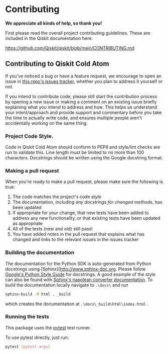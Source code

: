 # Contributing

**We appreciate all kinds of help, so thank you!**

First please read the overall project contributing guidelines. These are
included in the Qiskit documentation here:

https://github.com/Qiskit/qiskit/blob/main/CONTRIBUTING.md

## Contributing to Qiskit Cold Atom

If you've noticed a bug or have a feature request, we encourage to open an issue in
[this repo's issues tracker](https://github.com/qiskit-partners/qiskit-cold-atom/issues), 
whether you plan to address it yourself or not.

If you intend to contribute code, please still start the contribution process by opening a new issue or 
making a comment on an existing issue briefly explaining what you intend to address and how. 
This helps us understand your intent/approach and provide support and commentary before you take the 
time to actually write code, and ensures multiple people aren't accidentally working on the same thing.

### Project Code Style.

Code in Qiskit Cold Atom should conform to PEP8 and style/lint checks are run to validate
this.  Line length must be limited to no more than 100 characters. Docstrings
should be written using the Google docstring format.

### Making a pull request

When you're ready to make a pull request, please make sure the following is true:

1. The code matches the project's code style
2. The documentation, _including any docstrings for changed methods_, has been updated
3. If appropriate for your change, that new tests have been added to address any new functionality, or that existing tests have been updated as appropriate
4. All of the tests (new and old) still pass!
5. You have added notes in the pull request that explains what has changed and links to the relevant issues in the issues tracker


### Building the documentation

The documentation for the Python SDK is auto-generated from Python
docstrings using [Sphinx](http://www.sphinx-doc.org. Please follow [Google's Python Style
Guide](https://google.github.io/styleguide/pyguide.html?showone=Comments#Comments)
for docstrings. A good example of the style can also be found with
[Sphinx's napolean converter
documentation](http://sphinxcontrib-napoleon.readthedocs.io/en/latest/example_google.html).
To build the documentation locally navigate to `.\docs\` and run

```bash
sphinx-build -M html . _build
```
which creates the documentation at `.\docs\_build\html\index.html` .

### Running the tests

This package uses the [pytest](https://docs.pytest.org/en/stable/) test runner.

To use pytest directly, just run:

```bash
pytest [pytest-args]
```
